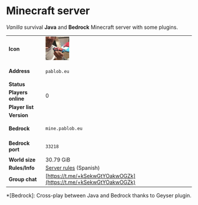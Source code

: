 # Minecraft server

_Vanilla_ survival **Java** and **Bedrock** Minecraft server with some plugins.
_<span id="minecraft-time-passed"></span>_

|                    |                                                                                 |
| ------------------ | ------------------------------------------------------------------------------- |
| **Icon**           | <img id="minecraft-icon" src="/assets/favicon/minecraft-server-icon.png"></img> |
| **Address**        | <pre><code id="minecraft-address">pablob.eu</code></pre>                        |
| **Status**         | <div id="minecraft-status"></div>                                               |
| **Players online** | <span id="minecraft-players">0</span>                                           |
| **Player list**    | <div id="minecraft-player-list"></div>                                          |
| **Version**        | <div id="minecraft-version"></div>                                              |
| **Bedrock**        | <pre><code>mine.pablob.eu</code></pre>                                          |
| **Bedrock port**   | <pre><code>33218</code></pre>                                                   |
| **World size**     | <div id="minecraft-world-size">30.79 GiB</div>                                  |
| **Rules/Info**     | [Server rules](https://telegra.ph/Servidor-de-minecraft-01-30) (Spanish)        |
| **Group chat**     | [https://t.me/+kSekwGtYOakwOGZk](https://t.me/+kSekwGtYOakwOGZk)                |

*[Bedrock]: Cross-play between Java and Bedrock thanks to Geyser plugin.
